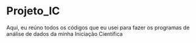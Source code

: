 # Projeto_IC
Aqui, eu reúno todos os códigos que eu usei para fazer os programas de análise de dados da minha Iniciação Científica

